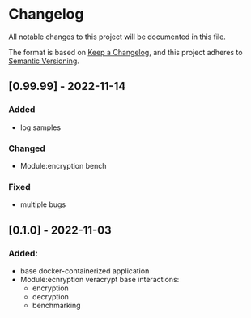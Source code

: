# Changelog

All notable changes to this project will be documented in this file.

The format is based on [Keep a Changelog](https://keepachangelog.com/en/1.0.0/),
and this project adheres to [Semantic Versioning](https://semver.org/spec/v2.0.0.html).

## [0.99.99] - 2022-11-14

### Added
* log samples

### Changed
* Module:encryption bench

### Fixed
* multiple bugs

## [0.1.0] - 2022-11-03

### Added:
* base docker-containerized application
* Module:ecnryption veracrypt base interactions:
  * encryption
  * decryption
  * benchmarking
